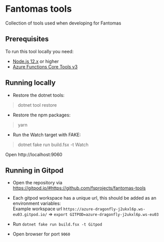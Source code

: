 # Fantomas tools

Collection of tools used when developing for Fantomas

## Prerequisites

To run this tool locally you need:

* [Node.js 12.x](https://nodejs.org/en/download/) or higher
* [Azure Functions Core Tools v3](https://www.npmjs.com/package/azure-functions-core-tools)

## Running locally

* Restore the dotnet tools:

> dotnet tool restore

* Restore the npm packages:

> yarn

* Run the Watch target with FAKE:

> dotnet fake run build.fsx -t Watch

Open http://localhost:9060

## Running in Gitpod

* Open the repository via https://gitpod.io/#https://github.com/fsprojects/fantomas-tools

* Each gitpod workspace has a unique url, this should be added as an environment variables:<br />
    Example workspace url `https://azure-dragonfly-j2ukxl6p.ws-eu03.gitpod.io/` => `export GITPOD=azure-dragonfly-j2ukxl6p.ws-eu03`

* Run `dotnet fake run build.fsx -t Gitpod`

* Open browser for port `9060`